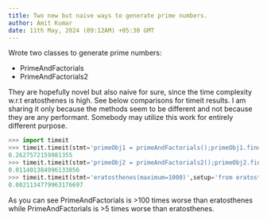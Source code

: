 ```yaml
---
title: Two new but naive ways to generate prime numbers.
author: Amit Kumar
date: 11th May, 2024 (09:12AM) +05:30 GMT
---
```

Wrote two classes to generate prime numbers:

- PrimeAndFactorials
- PrimeAndFactorials2

They are hopefully novel but also naive for sure, since the time complexity w.r.t eratosthenes is high. See below comparisons for timeit results. I am sharing it only because the methods seem to be different and not because they are any performant. Somebody may utilize this work for entirely different purpose.

```python
>>> import timeit
>>> timeit.timeit(stmt='primeObj1 = primeAndFactorials();primeObj1.find_next_prime(cutOffLargestPrimesRequired=1000, byLength=False)',setup='from PrimeAndFactorials import primeAndFactorials', number=5)
0.2627572159981355
>>> timeit.timeit(stmt='primeObj2 = primeAndFactorials2();primeObj2.find_next_prime(cutOffLargestPrimesRequired=1000, byLength=False)',setup='from PrimeAndFactorials2 import primeAndFactorials2', number=5)
0.011401384996133856
>>> timeit.timeit(stmt='eratosthenes(maximum=1000)',setup='from eratosthenes import eratosthenes', number=5)
0.0021134779963176697
```
As you can see PrimeAndFactorials is >100 times worse than eratosthenes while PrimeAndFactorials is >5 times worse than eratosthenes.


